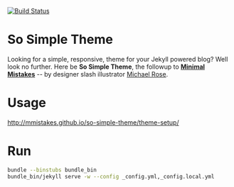 [![Build Status](https://travis-ci.org/packsaddle/easy.packsaddle.org.svg?branch=gh-pages)](https://travis-ci.org/packsaddle/easy.packsaddle.org)


# So Simple Theme

Looking for a simple, responsive, theme for your Jekyll powered blog? Well look no further. Here be **So Simple Theme**, the followup to [**Minimal Mistakes**](http://mmistakes.github.io/minimal-mistakes/) -- by designer slash illustrator [Michael Rose](http://mademistakes.com).

# Usage

http://mmistakes.github.io/so-simple-theme/theme-setup/

# Run

```sh
bundle --binstubs bundle_bin
bundle_bin/jekyll serve -w --config _config.yml,_config.local.yml
```
